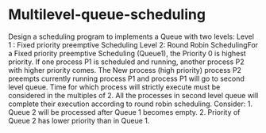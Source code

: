 # Multilevel-queue-scheduling
 Design a scheduling program to implements a Queue with two levels:
Level 1 : Fixed priority preemptive Scheduling
Level 2: Round Robin SchedulingFor a Fixed priority preemptive Scheduling (Queue1), the Priority 0 is highest priority. If one
process P1 is scheduled and running, another process P2 with higher priority comes. The New
process (high priority) process P2 preempts currently running process P1 and process P1 will go
to second level queue. Time for which process will strictly execute must be considered in the
multiples of 2. All the processes in second level queue will complete their execution according to
round robin scheduling.
Consider: 1. Queue 2 will be processed after Queue 1 becomes empty.
2. Priority of Queue 2 has lower priority than in Queue 1.
